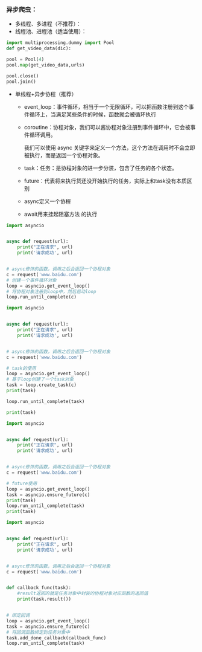 ### 异步爬虫：

- 多线程、多进程（不推荐）：
- 线程池、进程池（适当使用）：

```python
import multiprocessing.dummy import Pool
def get_video_data(dic):

pool = Pool(4)
pool.map(get_video_data,urls)

pool.close()
pool.join()
```

- 单线程+异步协程（推荐）

  - event_loop：事件循环，相当于一个无限循环，可以把函数注册到这个事件循环上，当满足某些条件的时候，函数就会被循环执行

  - coroutine：协程对象，我们可以酱协程对象注册到事件循环中，它会被事件循环调用。

    我们可以使用 async 关键字来定义一个方法，这个方法在调用时不会立即被执行，而是返回一个协程对象。

  - task：任务：是协程对象的进一步分装，包含了任务的各个状态。
  - future：代表将来执行货还没开始执行的任务，实际上和task没有本质区别
  - async定义一个协程
  - await用来挂起阻塞方法 的执行



```python
import asyncio


async def request(url):
    print("正在请求", url)
    print('请求成功', url)


# async修饰的函数，调用之后会返回一个协程对象
c = request('www.baidu.com')
# 创建一个事件循环对象
loop = asyncio.get_event_loop()
# 将协程对象注册到loop中，然后启动loop
loop.run_until_complete(c)
```

```python
import asyncio


async def request(url):
    print("正在请求", url)
    print('请求成功', url)


# async修饰的函数，调用之后会返回一个协程对象
c = request('www.baidu.com')

# task的使用
loop = asyncio.get_event_loop()
# 基于loop创建了一个task对象
task = loop.create_task(c)
print(task)

loop.run_until_complete(task)

print(task)
```

```python
import asyncio


async def request(url):
    print("正在请求", url)
    print('请求成功', url)


# async修饰的函数，调用之后会返回一个协程对象
c = request('www.baidu.com')

# future使用
loop = asyncio.get_event_loop()
task = asyncio.ensure_future(c)
print(task)
loop.run_until_complete(task)
print(task)
```

```python
import asyncio


async def request(url):
    print("正在请求", url)
    print('请求成功', url)


# async修饰的函数，调用之后会返回一个协程对象
c = request('www.baidu.com')


def callback_func(task):
    #result返回的就是任务对象中封装的协程对象对应函数的返回值
    print(task.result())


# 绑定回调
loop = asyncio.get_event_loop()
task = asyncio.ensure_future(c)
# 将回调函数绑定到任务对象中
task.add_done_callback(callback_func)
loop.run_until_complete(task)
```

